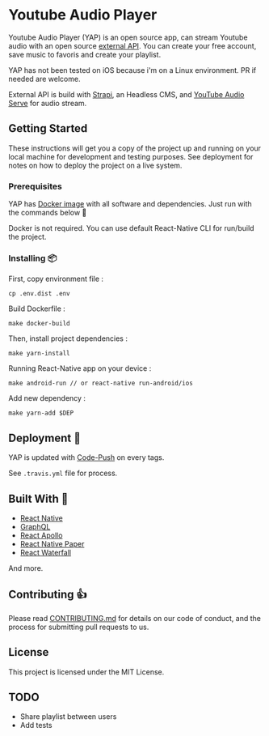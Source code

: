 # Youtube Audio Player

Youtube Audio Player (YAP) is an open source app, can stream Youtube audio with an open source [external API](https://github.com/stephane-r/Youtube-Audio-Player-Api). You can create your free account, save music to favoris and create your playlist.

YAP has not been tested on iOS because i'm on a Linux environment. PR if needed are welcome.

External API is build with [Strapi](https://strapi.io/), an Headless CMS, and [YouTube Audio Serve](https://github.com/stephane-r/Youtube-Audio-Server) for audio stream.

## Getting Started

These instructions will get you a copy of the project up and running on your local machine for development and testing purposes. See deployment for notes on how to deploy the project on a live system.

### Prerequisites

YAP has [Docker image](https://github.com/stephane-r/react-native-docker) with all software and dependencies. Just run with the commands below :rocket:

Docker is not required. You can use default React-Native CLI for run/build the project.

### Installing :package:

First, copy environment file :

`cp .env.dist .env`

Build Dockerfile :

```
make docker-build
```

Then, install project dependencies :

```
make yarn-install
```

Running React-Native app on your device :

```
make android-run // or react-native run-android/ios
```

Add new dependency :

```
make yarn-add $DEP
```

## Deployment :tada:

YAP is updated with [Code-Push](https://github.com/Microsoft/code-push/tree/master/cli) on every tags.

See `.travis.yml` file for process.

## Built With :muscle:

- [React Native](https://facebook.github.io/react-native/)
- [GraphQL](https://graphql.org/)
- [React Apollo](https://github.com/apollographql/react-apollo)
- [React Native Paper](https://github.com/callstack/react-native-paper)
- [React Waterfall](https://github.com/didierfranc/react-waterfall)

And more.

## Contributing :+1:

Please read [CONTRIBUTING.md]() for details on our code of conduct, and the process for submitting pull requests to us.

## License

This project is licensed under the MIT License.

## TODO

- Share playlist between users
- Add tests
